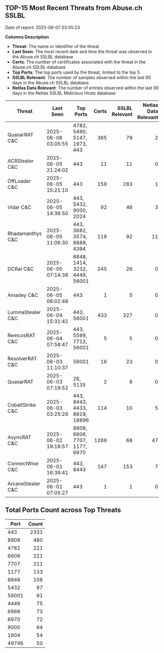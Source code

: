 ## TOP-15 Most Recent Threats from Abuse.ch SSLBL
Date of report: 2025-06-07 03:05:23

**Columns Description**
- **Threat**: The name or identifier of the threat
- **Last Seen**: The most recent date and time the threat was observed in the Abuse.ch SSLBL database
- **Certs**: The number of certificates associated with the threat in the Abuse.ch SSLBL database
- **Top Ports**: The top ports used by the threat, limited to the top 5
- **SSLBL Relevant**: The number of samples observed within the last 90 days in the Abuse.ch SSLBL database
- **Netlas Data Relevant**: The number of entries observed within the last 90 days in the Netlas SSLBL Malicious Hosts database



| Threat                     | Last Seen           | Top Ports          | Certs        | SSLBL Relevant   | Netlas Data Relevant  |
|----------------------------|---------------------|--------------------|-------------:|-----------------:|----------------------:|
| QuasarRAT C&C              | 2025-06-06 03:05:55 | 4782, 5490, 5147, 1973, 443 | 365 | 79 | 2 |
| ACRStealer C&C             | 2025-06-05 21:24:02 | 443 | 11 | 11 | 0 |
| OffLoader C&C              | 2025-06-05 15:21:10 | 443 | 159 | 283 | 1 |
| Vidar C&C                  | 2025-06-05 14:36:50 | 443, 5432, 9000, 2024 | 92 | 46 | 3 |
| Rhadamanthys C&C           | 2025-06-05 11:06:30 | 443, 3682, 3574, 8888, 4394 | 119 | 92 | 11 |
| DCRat C&C                  | 2025-06-05 07:14:38 | 8848, 1414, 3232, 4449, 56001 | 245 | 26 | 0 |
| Amadey C&C                 | 2025-06-05 06:02:49 | 443 | 1 | 5 | 0 |
| LummaStealer C&C           | 2025-06-04 15:31:42 | 443, 56001 | 433 | 327 | 0 |
| RemcosRAT C&C              | 2025-06-04 07:58:47 | 443, 5599, 7712, 56001 | 5 | 5 | 0 |
| ResolverRAT C&C            | 2025-06-03 11:10:37 | 56001 | 16 | 23 | 0 |
| QuasarRAT                  | 2025-06-03 07:19:52 | 26, 5135 | 2 | 8 | 0 |
| CobaltStrike C&C           | 2025-06-03 03:25:29 | 443, 8443, 4433, 8919, 18896 | 114 | 10 | 5 |
| AsyncRAT C&C               | 2025-06-02 19:18:57 | 8808, 6606, 7707, 1177, 6970 | 1269 | 68 | 47 |
| ConnectWise C&C            | 2025-06-01 16:39:41 | 443, 8443 | 147 | 153 | 7 |
| ArcaneStealer C&C          | 2025-06-01 07:05:27 | 443 | 1 | 1 | 0 |

## Total Ports Count across Top Threats
| Port       | Count      |
|------------|-----------:|
| 443 | 2331 |
| 8808 | 480 |
| 4782 | 221 |
| 6606 | 221 |
| 7707 | 211 |
| 1177 | 133 |
| 8848 | 108 |
| 5432 | 97 |
| 56001 | 91 |
| 4449 | 75 |
| 6666 | 73 |
| 6970 | 72 |
| 9000 | 64 |
| 1604 | 54 |
| 49746 | 50 |